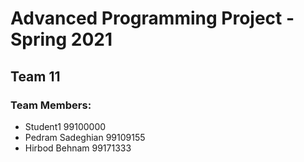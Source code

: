 # Advanced Programming Project - Spring 2021
## Team 11

### Team Members:
- Student1 99100000
- Pedram Sadeghian 99109155
- Hirbod Behnam 99171333
